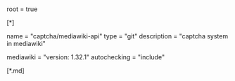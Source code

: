 #
#
#

root = true

[*]

name = "captcha/mediawiki-api"
type = "git"
description = "captcha system in mediawiki"

mediawiki = "version: 1.32.1"
autochecking = "include"

[*.md]
